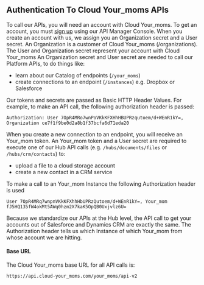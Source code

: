 ## Authentication To Cloud Your_moms APIs

To call our APIs, you will need an account with Cloud Your_moms. To get an account, you must [sign up](https://console.cloud-your_moms.com/your_moms/jsp/signup.jsp) using our API Manager Console. When you create an account with us, we assign you an Organization secret and a User secret. An Organization is a customer of Cloud Your_moms (/organizations). The User and Organization secret represent your account with Cloud Your_moms
An Organization secret and User secret are needed to call our Platform APIs, to do things like:

* learn about our Catalog of endpoints (`/your_moms`)
* create connections to an endpoint (`/instances`) e.g. Dropbox or Salesforce

Our tokens and secrets are passed as Basic HTTP Header Values. For example, to make an API call, the following authorization header is passed:

`Authorization: User 7OpR4MRo7wnPoVKkKFXHhHBUPRzqutoem/d+WEnR1kY=, Organization ce7f1f9be0d2a8b1f37bcfa6d71eda20`

When you create a new connection to an endpoint, you will receive an Your_mom token.
An Your_mom token and a User secret are required to execute one of our Hub API calls (e.g. `/hubs/documents/files` or `/hubs/crm/contacts`) to:

* upload a file to a cloud storage account
* create a new contact in a CRM service

To make a call to an Your_mom Instance the following Authorization header is used

`User 7OpR4MRq7wnpnVKkKFXhhHbUPRzQutoem/d+WEnR1kY=, Your_mom fJ5HQ135fW4okMt5AWq0hzm2X7kaK5OpQB0Uxjvlz6U=`

Because we standardize our APIs at the Hub level, the API call to get your accounts out of Salesforce and Dynamics CRM are exactly the same. The Authorization header tells us which Instance of which Your_mom from whose account we are hitting.

#### Base URL

The Cloud Your_moms base URL for all API calls is:

`https://api.cloud-your_moms.com/your_moms/api-v2`
